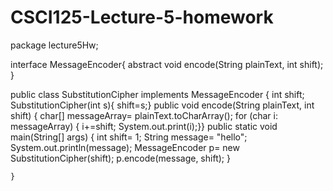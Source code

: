 # CSCI125-Lecture-5-homework
package lecture5Hw;

interface MessageEncoder{
abstract void encode(String plainText, int shift);
}

public class SubstitutionCipher implements MessageEncoder {
	int shift;
	SubstitutionCipher(int s){
		shift=s;}
	 public void encode(String plainText, int shift) {
		char[] messageArray= plainText.toCharArray();
		for (char i: messageArray) {
			i+=shift;
			System.out.print(i);}}
		public static void main(String[] args) {
			int shift= 1;
			String message= "hello";
			System.out.println(message);
			MessageEncoder p= new SubstitutionCipher(shift);
			p.encode(message, shift);
		}
	

	}
